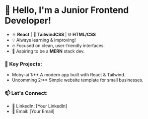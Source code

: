
# 👋 Hello, I'm a Junior Frontend Developer!

- ⚛️ **React** | 🎨 **TailwindCSS** | 🌐 **HTML/CSS**
- 💡 Always learning & improving!
- 🔥 Focused on clean, user-friendly interfaces.
- 🚀 Aspiring to be a **MERN** stack dev.

### 🌟 Key Projects:
- Moby-ai 1:** A modern app built with React & Tailwind.
- Uncomming 2:** Simple website template for small businesses.

### 📫 Let's Connect:
- 💼 LinkedIn: [Your LinkedIn]
- 📧 Email: [Your Email]
